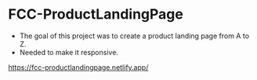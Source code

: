 # FCC-ProductLandingPage

- The goal of this project was to create a product landing page from A to Z. 
- Needed to make it responsive. 

https://fcc-productlandingpage.netlify.app/
